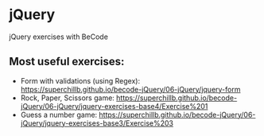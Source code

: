 # jQuery
jQuery exercises with BeCode

## Most useful exercises:
- Form with validations (using Regex): https://superchillb.github.io/becode-jQuery/06-jQuery/jquery-form
- Rock, Paper, Scissors game: https://superchillb.github.io/becode-jQuery/06-jQuery/jquery-exercises-base4/Exercise%201
- Guess a number game: https://superchillb.github.io/becode-jQuery/06-jQuery/jquery-exercises-base3/Exercise%203
